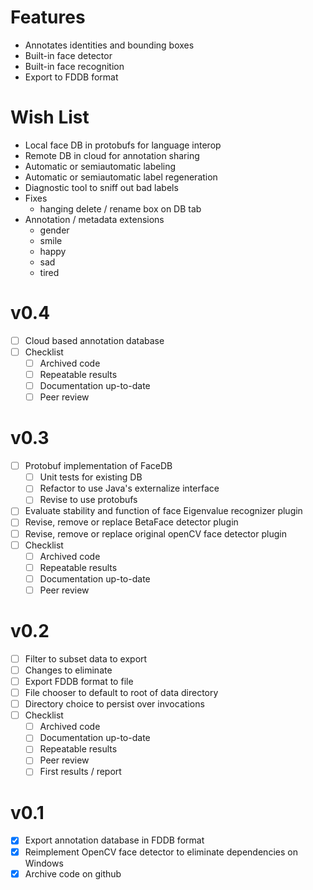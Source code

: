 # Features
* Annotates identities and bounding boxes 
* Built-in face detector
* Built-in face recognition
* Export to FDDB format

# Wish List
* Local face DB in protobufs for language interop
* Remote DB in cloud for annotation sharing
* Automatic or semiautomatic labeling
* Automatic or semiautomatic label regeneration 
* Diagnostic tool to sniff out bad labels
* Fixes
    + hanging delete / rename box on DB tab
* Annotation / metadata extensions
    + gender
    + smile
    + happy
    + sad
    + tired

# v0.4
- [ ] Cloud based annotation database
- [ ] Checklist
    - [ ] Archived code
    - [ ] Repeatable results
    - [ ] Documentation up-to-date
    - [ ] Peer review

# v0.3
- [ ] Protobuf implementation of FaceDB
    - [ ] Unit tests for existing DB
    - [ ] Refactor to use Java's externalize interface
    - [ ] Revise to use protobufs
- [ ] Evaluate stability and function of face Eigenvalue recognizer plugin
- [ ] Revise, remove or replace BetaFace detector plugin
- [ ] Revise, remove or replace original openCV face  detector plugin
- [ ] Checklist
    - [ ] Archived code
    - [ ] Repeatable results
    - [ ] Documentation up-to-date
    - [ ] Peer review

# v0.2
- [ ] Filter to subset data to export
- [ ] Changes to eliminate 
- [ ] Export FDDB format to file
- [ ] File chooser to default to root of data directory
- [ ] Directory choice to persist over invocations
- [ ] Checklist
    - [ ] Archived code
    - [ ] Documentation up-to-date
    - [ ] Repeatable results
    - [ ] Peer review
    - [ ] First results / report

# v0.1
- [x] Export annotation database in FDDB format
- [x] Reimplement OpenCV face detector to eliminate dependencies on Windows
- [x] Archive code on github
